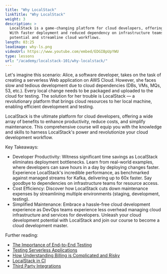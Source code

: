 ```yaml
---
title: "Why LocalStack"
linkTitle: "Why LocalStack"
weight: 3
description: >
  LocalStack is a game-changing platform for cloud developers, offering enhanced productivity, cost savings, and simplified maintenance. 
  With faster deployment and reduced dependency on infrastructure teams, developers can unleash their full
  potential and streamline cloud workflows.
length: 03:25
leadimage: why-ls.png
videoUrl: https://www.youtube.com/embed/EDGIBpUpYWU
type: lessons
url: "/academy/localstack-101/why-localstack/"
---
```


Let's imagine this scenario: Alice, a software developer, takes on the task of creating a serverless 
Web application on AWS Cloud. However, she faces slow and tedious development due to cloud dependencies (DBs, VMs, MQs, 53, etc.).
Every local change needs to be packaged and uploaded to the cloud for testing.
The solution for her trouble is LocalStack — a revolutionary platform that brings cloud resources to her
local machine, enabling efficient development and testing.

LocalStack is the ultimate platform for cloud developers, offering a wide array of benefits to enhance productivity, reduce costs, and simplify maintenance. 
This comprehensive course will equip you with the knowledge and skills to harness LocalStack's power and revolutionize your cloud development workflow.

Key Takeaways:

- Developer Productivity:
Witness significant time savings as LocalStack eliminates deployment bottlenecks.
Learn from real-world examples, where developers can save hours in a day by deploying changes faster.
Experience LocalStack's incredible performance, as benchmarked against managed streams for Kafka, delivering up to 60x faster.
Say goodbye to dependencies on infrastructure teams for resource access.
- Cost Efficiency:
Discover how LocalStack cuts down maintenance expenses by streamlining multiple environments (staging, development, testing).
- Simplified Maintenance:
Embrace a hassle-free cloud development experience as DevOps teams experience less overhead managing cloud infrastructure and services for developers.
Unleash your cloud development potential with LocalStack and join our course to become a cloud development master.

Further reading:

- [The Importance of End-to-End Testing](https://circleci.com/blog/what-is-end-to-end-testing/#c-consent-modal)
- [Testing Serverless Applications](https://aws.amazon.com/blogs/compute/getting-started-with-testing-serverless-applications/)
- [How Understanding Billing is Complicated and Risky](https://docs.aws.amazon.com/awsaccountbilling/latest/aboutv2/billing-what-is.html)
- [LocalStack in CI](https://docs.localstack.cloud/user-guide/ci/)
- [Third Party Integrations](https://docs.localstack.cloud/user-guide/integrations/)

